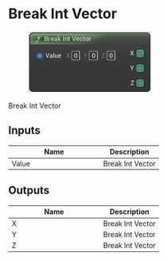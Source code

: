 # Break Int Vector

<div align="left" data-full-width="false">

<figure><img src="../../../../api/Math/Int Vector/Break_Int_Vector.png" alt=""><figcaption></figcaption></figure>

</div>

Break Int Vector

## Inputs

<table><thead><tr><th width="170">Name</th><th>Description</th></tr></thead><tbody><tr><td>Value</td><td>Break Int Vector</td></tr></tbody></table>

## Outputs

<table><thead><tr><th width="170">Name</th><th>Description</th></tr></thead><tbody><tr><td>X</td><td>Break Int Vector</td></tr><tr><td>Y</td><td>Break Int Vector</td></tr><tr><td>Z</td><td>Break Int Vector</td></tr></tbody></table>
